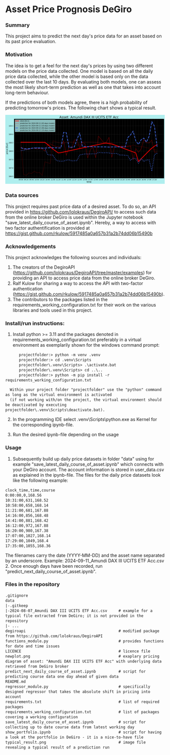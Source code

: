 # Asset Price Prognosis DeGiro

### Summary
This project aims to predict the next day's price data for an asset based on its past price evaluation.

### Motivation
The idea is to get a feel for the next day's prices by using two different models on the price data collected.
One model is based on all the daily price data collected, while the other model is based only on the data collected over the last 10 days.
By evaluating both models, one can assess the most likely short-term prediction as well as one that takes into account long-term behaviour.

If the predictions of both models agree, there is a high probability of predicting tomorrow's prices.
The following chart shows a typical result.

![alt text](typical_result.png)

### Data sources 
This project requires past price data of a desired asset.
To do so, an API provided in
https://github.com/lolokraus/DegiroAPI/
to access such data from the online broker DeGiro is used within the Jupyter notebook "save_latest_daily_course_of_asset.ipynb".
Hereby, a way to access with two factor authentification is provided at
https://gist.github.com/rkulow/5917485a0a657b31a2b74dd06b15490b

### Acknowledgements
This project acknowledges the following sources and individuals:

1. The creators of the DegiroAPI (https://github.com/lolokraus/DegiroAPI/tree/master/examples) for providing an API to access price data from the online broker DeGiro.
2. Ralf Kulow for sharing a way to access the API with two-factor authentication (https://gist.github.com/rkulow/5917485a0a657b31a2b74dd06b15490b).
3. The contributors to the packages listed in the requirements_working_configuration.txt for their work on the various libraries and tools used in this project.

### Install/run instructions:
1. Install python >= 3.11 and the packages denoted in requirements_working_configuration.txt preferably in a virtual environment as exemplarily shown for the windows command prompt:
```
      projectfolder:> python -m venv .venv
      projectfolder:> cd .venv\Scripts
      projectfolder\.venv\Scripts> .\activate.bat
      projectfolder\.venv\Scripts> cd ..\..
      projectfolder:> python -m pip install -r requirements_working_configuration.txt
```
      Within your project folder "projectfolder" use the "python" command as long as the virtual environment is activated
      (if not working with/on the project, the virtual environment should be deactivated by executing projectfolder\.venv\Scripts\deactivate.bat).

2. In the programming IDE select .venv\Scripts\python.exe as Kernel for the corresponding ipynb-file.

3. Run the desired ipynb-file depending on the usage

### Usage

1. Subsequently build up daily price datasets in folder "data" using for example "save_latest_daily_course_of_asset.ipynb" which connects with your DeGiro account. The account information is stored in user_data.csv as explained in the ipynb-file.
The files for the daily price datasets look like the following example:
<!-- language: lang-none -->
    clock_time,time,course
    0:00:00,0,168.56
    10:31:00,631,168.52
    10:58:00,658,168.14
    11:21:00,681,167.88
    14:16:00,856,168.48
    14:41:00,881,168.42
    16:12:00,972,167.88
    16:20:00,980,167.38
    17:07:00,1027,168.14
    17:29:00,1049,168.4
    17:35:00,1055,168.36
The filenames carry the date (YYYY-MM-DD) and the asset name separated by an underscore.
Example: 2024-09-11_Amundi DAX III UCITS ETF Acc.csv
2. Once enough days have been recorded, run "predict_next_daily_course_of_asset.ipynb".


### Files in the repository
```
.gitignore
data
|-.gitkeep
|-2024-08-07_Amundi DAX III UCITS ETF Acc.csv     # example for a typical file extracted from DeGiro; it is not provided in the repository
|- ...
degiroapi                                         # modified package from https://github.com/lolokraus/DegiroAPI
functions_module.py                               # provides functions for date and time issues
LICENCE                                           # licence file
newplot.png                                       # exaplary pricing diagram of asset: "Amundi DAX III UCITS ETF Acc" with underlying data retrieved from DeGiro broker
predict_next_daily_course_of_asset.ipynb          # script for predicting course data one day ahead of given data
README.md
regressor_module.py                               # specifically designed regressor that takes the absolute shift in pricing into account
requirements.txt                                  # list of required packages
requirements_working_configuration.txt            # list of packages covering a working configuration
save_latest_daily_course_of_asset.ipynb           # script for collecting up to date course data from latest working day
show_portfolio.ipynb                              # script for having a look at the portfolio in DeGiro - it is a nice-to-have file
typical_result.png                                # image file revealing a typical result of a prediction run
```
